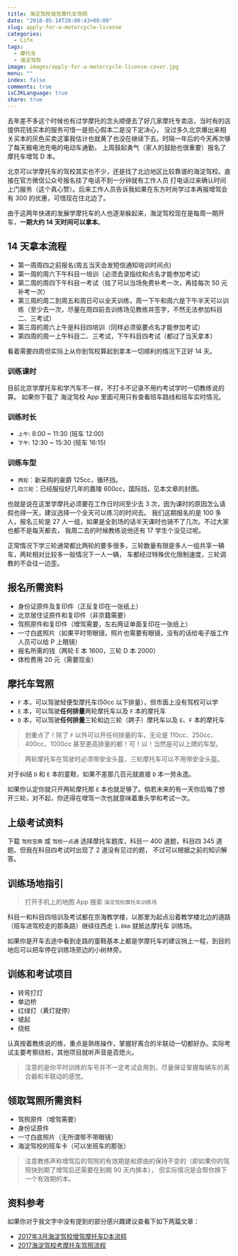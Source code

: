 ```yaml
---
title: 海淀驾校增驾摩托车驾照
date: "2018-05-14T20:00:43+08:00"
slug: apply-for-a-motorcycle-license
categories:
  - Life
tags:
  - 摩托车
  - 海淀驾校
image: images/apply-for-a-motorcycle-license-cover.jpg
menu: ""
index: false
comments: true
isCJKLanguage: true
share: true
---
```


去年差不多这个时候也有过学摩托的念头顺便去了好几家摩托专卖店，当时有的店提供花钱买本的服务可惜一是担心假本二是没下定决心，
没过多久北京爆出来相关买本的灰色买卖这事我估计也就黄了也没在继续下去。时隔一年后的今天再次够了每天搬电池充电的电动车通勤，
上周鼓起勇气（家人的鼓励也很重要）报名了摩托车增驾 D 本。

北京可以学摩托车的驾校其实也不少，还是找了北边地区比较靠谱的海淀驾校。直接在官方微信公众号报名挂了电话不到一分钟就有工作人员
打电话过来确认时间上门服务（这个真心赞）。后来工作人员告诉我如果在东方时尚学过本再报增驾会有 300 的优惠，可惜现在住北边了。

由于这两年快递的发展学摩托车的人也逐渐躲起来，海淀驾校现在是每周一期开车，**一期大约 14 天时间可以拿本**。

## 14 天拿本流程

- 第一周周四之前报名(周五当天会发短信通知培训时间点)
- 第一周的周六下午科目一培训（必须去录指纹和点名才能参加考试）
- 第二周的周四下午科目一考试（挂了可以当场免费补考一次，再挂每次 50 元补考一次）
- 第三周的周二到周五和周日可以全天训练，周一下午和周六是下午半天可以训练（至少去一次，尽量在周四前去训练场见教练并签字，不然无法参加科目二、三考试）
- 第三周的周六上午是科目四培训（同样必须驱要点名才能参加考试）
- 第四周的周一上午科目二、三考试，下午科目四考试（都过了当天拿本）

看着需要四周但实际上从你到驾校算起到拿本一切顺利的情况下正好 14 天。

### 训练课时

目前北京学摩托车和学汽车不一样，不打卡不记录不用约考试学时一切教练说的算。
如果你下载了 海淀驾校 App 里面可用只有查看班车路线和班车实时情况。

### 训练时长

- `上午`: 8:00 ~ 11:30 (班车 12:00)
- `下午`: 12:30 ~ 15:30 (班车 16:15)

### 训练车型

- `两轮`：新采购的豪爵 125cc，循环挡。
- `边三轮`：已经服役好几年的嘉陵 600cc，国际挡，见本文章的封图。

也就是说在这里学摩托必须要在工作日时间至少去 3 次，因为课时的原因怎么请假也得一天，建议选择一个全天可以练习的时间去。
我们这期报名的是 100 多人，报名三轮是 27 人一组，如果是全到场的话半天课时也骑不了几次。不过大家也都不是每天都去，
我周二去的时候教练说他还有 17 学生个没见过呢。

正常情况下学三轮通常都比两轮的要多很多，三轮数量有限是多人一组共享一辆车，两轮相对比较多一般情况下一人一辆，
车都经过特殊优化限制速度，三轮调教的不会往一边歪。

## 报名所需资料

- 身份证原件及复印件（正反复印在一张纸上）
- 北京居住证原件和复印件（非京籍需要）
- 驾照原件和复印件（增驾需要，左右两证单面复印在一张纸上）
- 一寸白底照片（如果平时带眼镜，照片也需要有眼镜，没有的话给电子版工作人员可以给 P 上眼镜）
- 报名所需的钱（两轮 E 本 1600，三轮 D 本 2000）
- 体检费用 20 元（需要现金）

## 摩托车驾照

- `F` 本，可以驾驶轻便型摩托车(50cc 以下排量），但市面上没有驾校可以学
- `E` 本，可以驾驶**任何排量**两轮摩托车以及 `F` 本的摩托车
- `D` 本，可以驾驶**任何排量**三轮和边三轮（跨子）摩托车以及 `E`、`F` 本的摩托车

> 划重点了！除了 `F` 以外可以开任何排量的车，无论是 110cc、250cc、400cc、1000cc 甚至更高排量的都！可！以！当然是可以上牌的车型。

> 两轮摩托车在驾驶时必须带安全头盔，三轮摩托车可以不用带安全头盔。

对于纠结 `D` 和 `E` 本的童鞋，如果不差那几百元就直接 `D` 本一劳永逸。

如果你认定你就只开两轮摩托那 `E` 本也就足够了。倘若未来的有一天你后悔了想开三轮，对不起，你还得在增驾一次也就意味着重头学和考试一次。

## 上级考试资料

下载 `驾校宝典` 或 `驾校一点通` 选择摩托车题库，科目一 400 道题，科目四 345 道题。但我在科目四考试时出现了 2 道没有见过的题，
不过可以根据之前的知识解答。

## 训练场地指引

> 打开手机上的地图 App 搜索 `海淀驾校摩托车训练场`

科目一和科目四培训及考试都在京海教学楼，以那里为起点沿着教学楼北边的道路（班车进驾校走的那条路）继续往西走 `1.8km` 就抵达摩托车
训练场。

如果你是开车去途中看到走路的童鞋基本上都是学摩托车的建议捎上一程，到目的地后可以把车停在训练场旁边的小树林旁。

## 训练和考试项目

- 转弯打灯
- 单边桥
- 红绿灯（黄灯就停）
- 坡起
- 绕桩

认真按着教练说的练，重点是熟练操作，掌握好离合的半联动一切都好办。实际考试主要考察绕桩，其他项目就听声音是否熄火。

> 注意的是你平时训练的车号并不一定考试会用到，尽量保证掌握每辆车的离合器和半联动的感觉。

## 领取驾照所需资料

- 驾照原件（增驾需要）
- 身份证原件
- 一寸白底照片（无所谓带不带眼镜）
- 海淀驾校的班车卡（可以坐班车的那张）

> 注意教练声称增驾后的驾照的有效期是和原由的保持不变的（即如果你的驾照快到期了增驾后还需要在到期 90 天内换本），
> 但实际情况是会帮你换下一个有效期的本。

## 资料参考

如果你对于我文字中没有提到的部分感兴趣建议查看下如下两篇文章：

- [2017年3月海淀驾校增驾摩托车D本流程](https://meixg.cn/2017/04/09/learn-motocycle/)
- [2017海淀驾校考摩托车驾照流程](http://blog.sina.com.cn/s/blog_6d56a57d0102x0dz.html)
